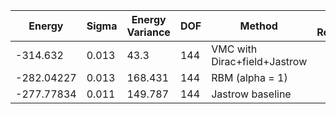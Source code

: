 | Energy   | Sigma | Energy Variance | DOF | Method                       | Data Repository |
|----------|-------|-----------------|-----|------------------------------|-----------------|
| -314.632 | 0.013 | 43.3            | 144 | VMC with Dirac+field+Jastrow |                 |
| -282.04227 | 0.013 | 168.431       | 144 | RBM (alpha = 1)              |                 |
| -277.77834 | 0.011 | 149.787       | 144 | Jastrow baseline             |                 |
